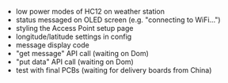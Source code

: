 - low power modes of HC12 on weather station
- status messaged on OLED screen (e.g. "connecting to WiFi...")
- styling the Access Point setup page
- longitude/latitude settings in config
- message display code
- "get message" API call (waiting on Dom)
- "put data" API call (waiting on Dom)
- test with final PCBs (waiting for delivery boards from China)
